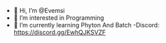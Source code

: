 - 👋 Hi, I’m @Evemsi
- 👀 I’m interested in Programming
- 🌱 I’m currently learning Phyton And Batch
-Discord: https://discord.gg/EwhQJKSVZF
